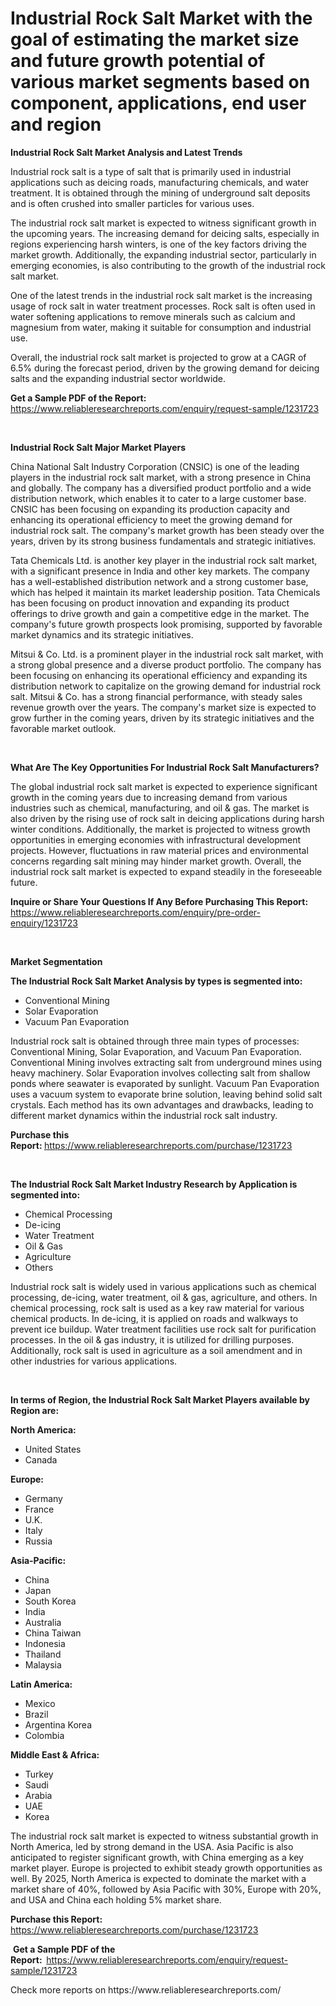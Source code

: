 <p><h1>Industrial Rock Salt Market with the goal of estimating the market size and future growth potential of various market segments based on component, applications, end user and region</h1></p><p><strong>Industrial Rock Salt Market Analysis and Latest Trends</strong></p>
<p><p>Industrial rock salt is a type of salt that is primarily used in industrial applications such as deicing roads, manufacturing chemicals, and water treatment. It is obtained through the mining of underground salt deposits and is often crushed into smaller particles for various uses.</p><p>The industrial rock salt market is expected to witness significant growth in the upcoming years. The increasing demand for deicing salts, especially in regions experiencing harsh winters, is one of the key factors driving the market growth. Additionally, the expanding industrial sector, particularly in emerging economies, is also contributing to the growth of the industrial rock salt market.</p><p>One of the latest trends in the industrial rock salt market is the increasing usage of rock salt in water treatment processes. Rock salt is often used in water softening applications to remove minerals such as calcium and magnesium from water, making it suitable for consumption and industrial use.</p><p>Overall, the industrial rock salt market is projected to grow at a CAGR of 6.5% during the forecast period, driven by the growing demand for deicing salts and the expanding industrial sector worldwide.</p></p>
<p><strong>Get a Sample PDF of the Report:&nbsp;</strong> <a href="https://www.reliableresearchreports.com/enquiry/request-sample/1231723">https://www.reliableresearchreports.com/enquiry/request-sample/1231723</a></p>
<p>&nbsp;</p>
<p><strong>Industrial Rock Salt Major Market Players</strong></p>
<p><p>China National Salt Industry Corporation (CNSIC) is one of the leading players in the industrial rock salt market, with a strong presence in China and globally. The company has a diversified product portfolio and a wide distribution network, which enables it to cater to a large customer base. CNSIC has been focusing on expanding its production capacity and enhancing its operational efficiency to meet the growing demand for industrial rock salt. The company's market growth has been steady over the years, driven by its strong business fundamentals and strategic initiatives.</p><p>Tata Chemicals Ltd. is another key player in the industrial rock salt market, with a significant presence in India and other key markets. The company has a well-established distribution network and a strong customer base, which has helped it maintain its market leadership position. Tata Chemicals has been focusing on product innovation and expanding its product offerings to drive growth and gain a competitive edge in the market. The company's future growth prospects look promising, supported by favorable market dynamics and its strategic initiatives.</p><p>Mitsui & Co. Ltd. is a prominent player in the industrial rock salt market, with a strong global presence and a diverse product portfolio. The company has been focusing on enhancing its operational efficiency and expanding its distribution network to capitalize on the growing demand for industrial rock salt. Mitsui & Co. has a strong financial performance, with steady sales revenue growth over the years. The company's market size is expected to grow further in the coming years, driven by its strategic initiatives and the favorable market outlook.</p></p>
<p>&nbsp;</p>
<p><strong>What Are The Key Opportunities For Industrial Rock Salt Manufacturers?</strong></p>
<p><p>The global industrial rock salt market is expected to experience significant growth in the coming years due to increasing demand from various industries such as chemical, manufacturing, and oil & gas. The market is also driven by the rising use of rock salt in deicing applications during harsh winter conditions. Additionally, the market is projected to witness growth opportunities in emerging economies with infrastructural development projects. However, fluctuations in raw material prices and environmental concerns regarding salt mining may hinder market growth. Overall, the industrial rock salt market is expected to expand steadily in the foreseeable future.</p></p>
<p><strong>Inquire or Share Your Questions If Any Before Purchasing This Report:</strong> <a href="https://www.reliableresearchreports.com/enquiry/pre-order-enquiry/1231723">https://www.reliableresearchreports.com/enquiry/pre-order-enquiry/1231723</a></p>
<p>&nbsp;</p>
<p><strong>Market Segmentation</strong></p>
<p><strong>The Industrial Rock Salt Market Analysis by types is segmented into:</strong></p>
<p><ul><li>Conventional Mining</li><li>Solar Evaporation</li><li>Vacuum Pan Evaporation</li></ul></p>
<p><p>Industrial rock salt is obtained through three main types of processes: Conventional Mining, Solar Evaporation, and Vacuum Pan Evaporation. Conventional Mining involves extracting salt from underground mines using heavy machinery. Solar Evaporation involves collecting salt from shallow ponds where seawater is evaporated by sunlight. Vacuum Pan Evaporation uses a vacuum system to evaporate brine solution, leaving behind solid salt crystals. Each method has its own advantages and drawbacks, leading to different market dynamics within the industrial rock salt industry.</p></p>
<p><strong>Purchase this Report:&nbsp;</strong><a href="https://www.reliableresearchreports.com/purchase/1231723">https://www.reliableresearchreports.com/purchase/1231723</a></p>
<p>&nbsp;</p>
<p><strong>The Industrial Rock Salt Market Industry Research by Application is segmented into:</strong></p>
<p><ul><li>Chemical Processing</li><li>De-icing</li><li>Water Treatment</li><li>Oil & Gas</li><li>Agriculture</li><li>Others</li></ul></p>
<p><p>Industrial rock salt is widely used in various applications such as chemical processing, de-icing, water treatment, oil & gas, agriculture, and others. In chemical processing, rock salt is used as a key raw material for various chemical products. In de-icing, it is applied on roads and walkways to prevent ice buildup. Water treatment facilities use rock salt for purification processes. In the oil & gas industry, it is utilized for drilling purposes. Additionally, rock salt is used in agriculture as a soil amendment and in other industries for various applications.</p></p>
<p>&nbsp;</p>
<p><strong>In terms of Region, the Industrial Rock Salt Market Players available by Region are:</strong></p>
<p>
    <p> <strong> North America: </strong>
        <ul>
            <li>United States</li>
            <li>Canada</li>
        </ul>
        </p> 
    <p> <strong> Europe: </strong>
        <ul>
            <li>Germany</li>
            <li>France</li>
            <li>U.K.</li>
            <li>Italy</li>
            <li>Russia</li>
        </ul>
        </p> 
    <p> <strong> Asia-Pacific: </strong>
        <ul>
            <li>China</li>
            <li>Japan</li>
            <li>South Korea</li>
            <li>India</li>
            <li>Australia</li>
            <li>China Taiwan</li>
            <li>Indonesia</li>
            <li>Thailand</li>
            <li>Malaysia</li>
        </ul>
        </p> 
    <p> <strong> Latin America: </strong>
        <ul>
            <li>Mexico</li>
            <li>Brazil</li>
            <li>Argentina Korea</li>
            <li>Colombia</li>
        </ul>
        </p> 
    <p> <strong> Middle East & Africa: </strong>
        <ul>
            <li>Turkey</li>
            <li>Saudi</li>
            <li>Arabia</li>
            <li>UAE</li>
            <li>Korea</li>
        </ul>
    </p>
    </p>
<p><p>The industrial rock salt market is expected to witness substantial growth in North America, led by strong demand in the USA. Asia Pacific is also anticipated to register significant growth, with China emerging as a key market player. Europe is projected to exhibit steady growth opportunities as well. By 2025, North America is expected to dominate the market with a market share of 40%, followed by Asia Pacific with 30%, Europe with 20%, and USA and China each holding 5% market share.</p></p>
<p><strong>Purchase this Report: </strong><a href="https://www.reliableresearchreports.com/purchase/1231723">https://www.reliableresearchreports.com/purchase/1231723</a></p>
<p>&nbsp;<strong>Get a Sample PDF of the Report:&nbsp;&nbsp;</strong><a href="https://www.reliableresearchreports.com/enquiry/request-sample/1231723">https://www.reliableresearchreports.com/enquiry/request-sample/1231723</a></p>
<p><strong></strong></p>
<p>Check more reports on https://www.reliableresearchreports.com/</p>